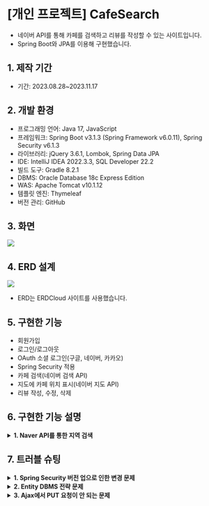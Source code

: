# [개인 프로젝트] CafeSearch
- 네이버 API를 통해 카페를 검색하고 리뷰를 작성할 수 있는 사이트입니다.
- Spring Boot와 JPA를 이용해 구현했습니다.

## 1. 제작 기간
- 기간: 2023.08.28~2023.11.17

## 2. 개발 환경
- 프로그래밍 언어: Java 17, JavaScript
- 프레임워크: Spring Boot v3.1.3 (Spring Framework v6.0.11), Spring Security v6.1.3
- 라이브러리: jQuery 3.6.1, Lombok, Spring Data JPA
- IDE: IntelliJ IDEA 2022.3.3, SQL Developer 22.2
- 빌드 도구: Gradle 8.2.1
- DBMS: Oracle Database 18c Express Edition
- WAS: Apache Tomcat v10.1.12
- 템플릿 엔진: Thymeleaf
- 버전 관리: GitHub

## 3. 화면
<img src="https://github.com/hanairu96/cafesearch/assets/118409554/f97bd89a-dd04-4e93-8398-d23cfbb7518d"/>

## 4. ERD 설계
<img src="https://github.com/hanairu96/cafesearch/assets/118409554/b68f154a-97c2-4f77-b977-f2b79bbd59e9"/>

- ERD는 ERDCloud 사이트를 사용했습니다.

## 5. 구현한 기능
- 회원가입
- 로그인/로그아웃
- OAuth 소셜 로그인(구글, 네이버, 카카오)
- Spring Security 적용
- 카페 검색(네이버 검색 API)
- 지도에 카페 위치 표시(네이버 지도 API)
- 리뷰 작성, 수정, 삭제

## 6. 구현한 기능 설명
<details>
  <summary><b>1. Naver API를 통한 지역 검색</b></summary>

####
- 검색 요청 및 응답에 사용할 DTO 클래스들을 만들고 RestTemplate을 이용해 Naver API 서버로부터 검색 결과를 받아온다.
- application.yaml
  - [Naver Developers](https://developers.naver.com/main/) 애플리케이션 등록 후 Client ID, Client Secret을 받아온다.
  - application.yaml에 Client ID, Client Secret 및 Naver API의 검색 요청 URL을 작성한다.
- [SearchLocalReq.java](https://github.com/hanairu96/cafesearch/blob/master/src/main/java/com/toy/cafesearch/naver/dto/SearchLocalReq.java)
  - 검색 요청에 사용할 DTO 클래스
  - [Documents](https://developers.naver.com/docs/serviceapi/search/local/local.md#%EC%A7%80%EC%97%AD)에 적혀 있는 대로 검색시 필요한 파라미터를 설정한다.
  - 요청할 내용을 Map 형식으로 반환해주는 toMultiValueMap() 메소드를 작성한다.
- [SearchLocalRes.java](https://github.com/hanairu96/cafesearch/blob/master/src/main/java/com/toy/cafesearch/naver/dto/SearchLocalRes.java)
  - Documents에 적혀 있는 대로 응답에 필요한 요소들을 작성한다.
- [NaverClient.java](https://github.com/hanairu96/cafesearch/blob/master/src/main/java/com/toy/cafesearch/naver/NaverClient.java)
  - Client ID, Client Secret 및 검색 요청 URL을 가져오는 변수를 작성한다.
  - 표현식 기반으로 다른 파일의 값을 가져오는 @Value 어노테이션으로 yaml의 값을 주입한다.
  - 검색 요청 내용을 Naver API 서버에 보내서 응답 받는 searchLocal(SearchLocalReq searchLocalReq) 메소드를 작성한다.
    - 호출할 서버 URL과 요청할 내용을 UriComponentsBuilder 클래스의 메소드 파라미터로 설정하여 URI 타입의 객체를 생성한다.
    - 헤더 값을 설정할 수 있는 HttpHeaders 클래스에 Client-Id와 Client-Secret, 그리고 ContentType을 설정한다.
    - 헤더를 파라미터로 하여 HttpEntity 타입의 객체를 생성한다.
    - 응답 DTO 클래스인 SearchLocalRes는 제네릭 타입의 필드를 가지기에 타입 안정성을 위해 ParameterizedTypeReference 클래스로 객체를 생성한다.
    - 다른 서버와의 통신에 사용되는 RestTemplate 클래스의 exchange() 메소드로 ResponseEntity 타입의 객체를 생성한다.
    - ResponseEntity의 getBody()로 응답 DTO 클래스인 SearchLocalRes 타입의 객체를 반환한다.
- 이후 Service 단에서 검색어를 설정하여 searchLocal() 메소드로 결과를 받고 그 결과 객체를 가공하여 사용한다.

</details>

## 7. 트러블 슈팅
<details>
  <summary><b>1. Spring Security 버전 업으로 인한 변경 문제</b></summary>

#### 문제
- Spring Boot 3.0 이상의 버전을 사용하면 Spring Security 6.0 이상의 버전을 사용해야 함
- Spring Security 6.0 이상의 버전에서는 이전 버전에서 사용되던 것들이 deprecated 또는 삭제된 것이 많았음
  - 이전 버전에서는 WebSecurityConfigurerAdapter 클래스를 상속받고 configure(HttpSecurity http) 메소드를 오버라이드하여 설정해야 했으나 현재 버전에서는 삭제됨
  - 그리고 and() 메소드를 이용한 메소드 체이닝 방식도 deprecated 됨
  - authorizeRequests(), antMatchers() 메소드도 deprecated 됨
#### 해결
- configure(HttpSecurity http) 메소드 대신 filterChain(HttpSecurity http) 메소드를 사용하고 http.build()를 return 함
- and() 메소드 대신 함수형으로 코드를 작성함
- authorizeHttpRequests(), requestMatchers() 메소드를 사용함

<div markdown="1">

```java
//기존 코드 예시
@Configuration 
@EnableWebSecurity
public class SecurityConfig extends WebSecurityConfigurerAdapter {

    @Override
    protected void configure(HttpSecurity http) throws Exception {
        http.csrf().disable()
            .and()
            .authorizeRequests() 
            .antMatchers("/main").permitAll()
            .anyRequest().authenticated()
            .and()
            .formLogin()
            .loginPage("/loginPage")
            .loginProcessingUrl("/login")
            .defaultSuccessUrl("/main")
            .and()
            .logout();
    }
}
```

</div>
<div markdown="1">

```java
//변경된 코드 예시
@Configuration
@EnableWebSecurity
public class SecurityConfig {

    @Bean
    public SecurityFilterChain filterChain(HttpSecurity http) throws Exception {
        http.csrf((csrf) -> csrf.disable())
            .authorizeHttpRequests(request -> request
                .requestMatchers("/main").permitAll()
                .anyRequest().authenticated()
            )
            .formLogin(login -> login
                .loginPage("/loginPage")
                .loginProcessingUrl("/login")
                .defaultSuccessUrl("/main")
            )
            .logout(withDefaults());
        return http.build();
    }
}
```

</div>
</details>

<details>
  <summary><b>2. Entity DBMS 전략 문제</b></summary>

#### 문제
- REIVEW 테이블의 PK인 REVIEW_NO가 NULL일 때 자동으로 값이 들어가게 하려고 함
- 그래서 Entity 클래스인 Review의 reviewNo 필드에 @GeneratedValue(strategy = GenerationType.IDENTITY)를 붙임
- 그런데 리뷰를 추가하는 메소드를 실행했더니 NULL을 삽입할 수 없다는 OracleDatabaseException이 발생함
#### 해결
- DBMS에 맞는 전략이 아니었기 때문에 예외가 발생하는 것이었음
- IDENTITY 전략은 시퀀스가 없는 MySQL 같은 DBMS에서 사용함
- 반면 이 프로젝트에서 사용하는 Oracle DB에서는 SEQUENCE 전략을 사용해야 함
- 그래서 @GeneratedValue의 전략을 수정하고 @SequenceGenerator도 추가로 작성하니 정상 작동함

<div markdown="1">

```java
@Entity
@SequenceGenerator(
        name = "REVIEW_SEQ_GEN",
        sequenceName = "REVIEW_SEQ",
        initialValue = 1,
        allocationSize = 1
)
public class Review {
    @Id
    @GeneratedValue(
            strategy = GenerationType.SEQUENCE,
            generator = "REVIEW_SEQ_GEN"
    )
    @Column(name = "review_no")
    private int reviewNo;
}
```

</div>
</details>

<details>
  <summary><b>3. Ajax에서 PUT 요청이 안 되는 문제</b></summary>

#### 문제
- Ajax로 데이터를 서버에 보내서 수정하는 PUT 요청을 했더니 400 에러 발생
#### 해결
- 보안 때문에 content-type이 "application/x-www-form-urlencoded"인 경우 GET, POST로만 요청을 보낼 수 있다고 함
- PUT, DELETE의 경우 application/json, application/xml과 같이 '*/json', '*/xml'으로 contentType을 지정해줘야 함
- contentType을 JSON으로 지정하고, 보내려는 데이터를 JSON 형태로 만들어주니 해결됨

<div markdown="1">

```javascript
$.ajax({
  url: "/cafe/review/",
  type: "put",
  data: JSON.stringify(putElements),
  contentType: "application/json;charset=UTF-8",
  success: data => {
    alert("수정되었습니다.");
    location.replace(refer);
  },
  error: e => {
    alert("수정에 실패하였습니다.");
  }
});
```

</div>
</details>
